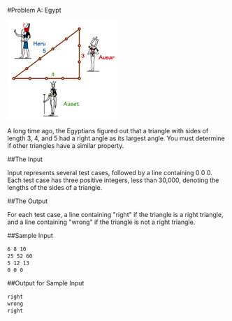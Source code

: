 #Problem A: Egypt

![](img/egipt.gif)

A long time ago, the Egyptians figured out that a triangle with sides of length 3, 4, and 5 had a right angle as its largest angle. You must determine if other triangles have a similar property.

##The Input

Input represents several test cases, followed by a line containing 0 0 0. Each test case has three positive integers, less than 30,000, denoting the lengths of the sides of a triangle.

##The Output

For each test case, a line containing "right" if the triangle is a right triangle, and a line containing "wrong" if the triangle is not a right triangle.

##Sample Input

	6 8 10
	25 52 60
	5 12 13
	0 0 0

##Output for Sample Input

	right
	wrong
	right